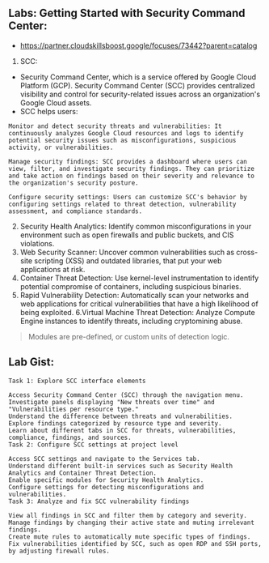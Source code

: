 ## Labs: Getting Started with Security Command Center:
- https://partner.cloudskillsboost.google/focuses/73442?parent=catalog

1. SCC:
- Security Command Center, which is a service offered by Google Cloud Platform (GCP). Security Command Center (SCC) provides centralized visibility and control for security-related issues across an organization's Google Cloud assets.
- SCC helps users:
```
Monitor and detect security threats and vulnerabilities: It continuously analyzes Google Cloud resources and logs to identify potential security issues such as misconfigurations, suspicious activity, or vulnerabilities.

Manage security findings: SCC provides a dashboard where users can view, filter, and investigate security findings. They can prioritize and take action on findings based on their severity and relevance to the organization's security posture.

Configure security settings: Users can customize SCC's behavior by configuring settings related to threat detection, vulnerability assessment, and compliance standards.
```

2. Security Health Analytics: Identify common misconfigurations in your environment such as open firewalls and public buckets, and CIS violations.
3. Web Security Scanner: Uncover common vulnerabilities such as cross-site scripting (XSS) and outdated libraries, that put your web applications at risk.
4. Container Threat Detection: Use kernel-level instrumentation to identify potential compromise of containers, including suspicious binaries.
5. Rapid Vulnerability Detection: Automatically scan your networks and web applications for critical vulnerabilities that have a high likelihood of being exploited.
6.Virtual Machine Threat Detection: Analyze Compute Engine instances to identify threats, including cryptomining abuse.
> Modules are pre-defined, or custom units of detection logic.

## Lab Gist:
```
Task 1: Explore SCC interface elements

Access Security Command Center (SCC) through the navigation menu.
Investigate panels displaying "New threats over time" and "Vulnerabilities per resource type."
Understand the difference between threats and vulnerabilities.
Explore findings categorized by resource type and severity.
Learn about different tabs in SCC for threats, vulnerabilities, compliance, findings, and sources.
Task 2: Configure SCC settings at project level

Access SCC settings and navigate to the Services tab.
Understand different built-in services such as Security Health Analytics and Container Threat Detection.
Enable specific modules for Security Health Analytics.
Configure settings for detecting misconfigurations and vulnerabilities.
Task 3: Analyze and fix SCC vulnerability findings

View all findings in SCC and filter them by category and severity.
Manage findings by changing their active state and muting irrelevant findings.
Create mute rules to automatically mute specific types of findings.
Fix vulnerabilities identified by SCC, such as open RDP and SSH ports, by adjusting firewall rules.
```
